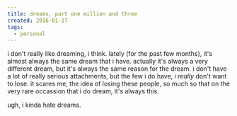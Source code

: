 ```yaml
---
title: dreams, part one million and three
created: 2016-01-17
tags:
  - personal
---
```


i don't really like dreaming, i think. lately (for the past few months), it's almost always the same dream that i have. actually it's always a very different dream, but it's always the same reason for the dream. i don't have a lot of really serious attachments, but the few i do have, i _really_ don't want to lose. it scares me, the idea of losing these people, so much so that on the very rare occassion that i do dream, it's always this.

ugh, i kinda hate dreams.
